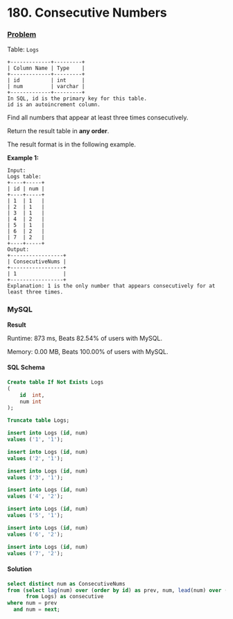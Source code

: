 # 180. Consecutive Numbers

### [Problem](https://leetcode.com/problems/consecutive-numbers/description)

Table: `Logs`

```
+-------------+---------+
| Column Name | Type    |
+-------------+---------+
| id          | int     |
| num         | varchar |
+-------------+---------+
In SQL, id is the primary key for this table.
id is an autoincrement column.
```

Find all numbers that appear at least three times consecutively.

Return the result table in **any order**.

The result format is in the following example.

**Example 1:**

```
Input: 
Logs table:
+----+-----+
| id | num |
+----+-----+
| 1  | 1   |
| 2  | 1   |
| 3  | 1   |
| 4  | 2   |
| 5  | 1   |
| 6  | 2   |
| 7  | 2   |
+----+-----+
Output: 
+-----------------+
| ConsecutiveNums |
+-----------------+
| 1               |
+-----------------+
Explanation: 1 is the only number that appears consecutively for at least three times.
```

### MySQL

**Result**

Runtime: 873 ms, Beats 82.54% of users with MySQL.

Memory: 0.00 MB, Beats 100.00% of users with MySQL.

#### SQL Schema

```sql
Create table If Not Exists Logs
(
    id  int,
    num int
);

Truncate table Logs;

insert into Logs (id, num)
values ('1', '1');

insert into Logs (id, num)
values ('2', '1');

insert into Logs (id, num)
values ('3', '1');

insert into Logs (id, num)
values ('4', '2');

insert into Logs (id, num)
values ('5', '1');

insert into Logs (id, num)
values ('6', '2');

insert into Logs (id, num)
values ('7', '2');
```

#### Solution

```sql
select distinct num as ConsecutiveNums
from (select lag(num) over (order by id) as prev, num, lead(num) over (order by id) as next
      from Logs) as consecutive
where num = prev
  and num = next;
```
